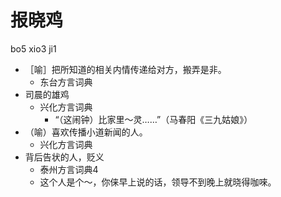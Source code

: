 # 报晓鸡
bo5 xio3 ji1
+ ［喻］把所知道的相关内情传递给对方，搬弄是非。
  * 东台方言词典
+ 司晨的雄鸡
  * 兴化方言词典
    - “（这闹钟）比家里～灵……”（马春阳《三九姑娘》）
+ （喻）喜欢传播小道新闻的人。
  * 兴化方言词典
+ 背后告状的人，贬义
  * 泰州方言词典4
  - 这个人是个～，你俫早上说的话，领导不到晚上就晓得咖唻。

